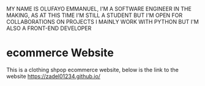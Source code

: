 MY NAME IS OLUFAYO EMMANUEL, I'M A SOFTWARE ENGINEER IN THE MAKING, AS AT THIS TIME I'M STILL A STUDENT BUT I'M OPEN FOR COLLABORATIONS ON PROJECTS
I MAINLY WORK WITH PYTHON BUT I'M ALSO A FRONT-END DEVELOPER

# ecommerce Website
This is a clothing shpop ecommerce website, below is the link to the website
https://zadel01234.github.io/

